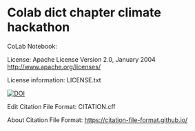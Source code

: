 # Colab dict chapter climate hackathon

CoLab Notebook:  

License: Apache License Version 2.0, January 2004 http://www.apache.org/licenses/

License information: LICENSE.txt

[![DOI](https://zenodo.org/badge/DOI/10.5281/zenodo.10817162.svg)](https://doi.org/10.5281/zenodo.10817162)


Edit Citation File Format: CITATION.cff

About Citation File Format: https://citation-file-format.github.io/
